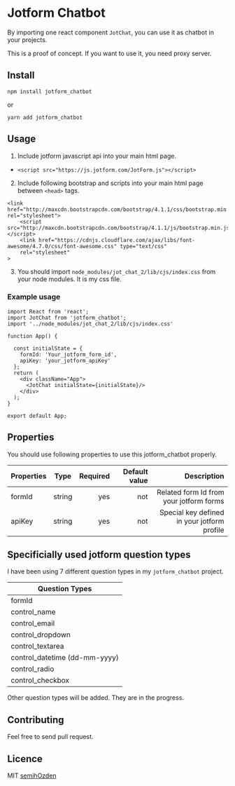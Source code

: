 # Jotform Chatbot

By importing one react component `JotChat`, you can use it as chatbot in your projects.

This is a proof of concept. If you want to use it, you need proxy server.

## Install

`npm install jotform_chatbot`

or

` yarn add jotform_chatbot `

## Usage

1.  Include jotform javascript api into your main html page.
* `<script src="https://js.jotform.com/JotForm.js"></script> `
2.  Include following bootstrap and scripts into your main html page between `<head>` tags.

```
<link href="http://maxcdn.bootstrapcdn.com/bootstrap/4.1.1/css/bootstrap.min.css" rel="stylesheet">
    <script src="http://maxcdn.bootstrapcdn.com/bootstrap/4.1.1/js/bootstrap.min.js"></script>
    <link href="https://cdnjs.cloudflare.com/ajax/libs/font-awesome/4.7.0/css/font-awesome.css" type="text/css"
    rel="stylesheet"
>
```

3.  You should import ` node_modules/jot_chat_2/lib/cjs/index.css ` from your node modules. It is my css file.

### Example usage
```
import React from 'react';
import JotChat from 'jotform_chatbot';
import '../node_modules/jot_chat_2/lib/cjs/index.css'

function App() {

  const initialState = {
    formId: 'Your_jotform_form_id',
    apiKey: 'your_jotform_apiKey'
  };
  return (
    <div className="App">
      <JotChat initialState={initialState}/>
    </div>
  );
}

export default App;

```
## Properties

You should use following properties to use this jotform_chatbot properly.

| Properties        | Type           | Required  | Default value | Description |
| -------------     |:-------------: | -----:    | -----:        | ---------------------------------------------:
| formId            | string         |   yes     |   not         | Related form Id from your jotform forms|
| apiKey            | string         |   yes     |   not         | Special key defined in your jotform profile |

## Specificially used jotform question types

I have been using 7 different question types in my `jotform_chatbot` project.


| Question Types        |
| -------------     |
| formId            |
| control_name |
| control_email |
| control_dropdown |
| control_textarea |
| control_datetime (dd-mm-yyyy) |
| control_radio |
| control_checkbox           |

Other question types will be added. They are in the progress.

## Contributing
Feel free to send pull request.

## Licence

MIT [semihOzden](https://github.com/SemihOzden)
